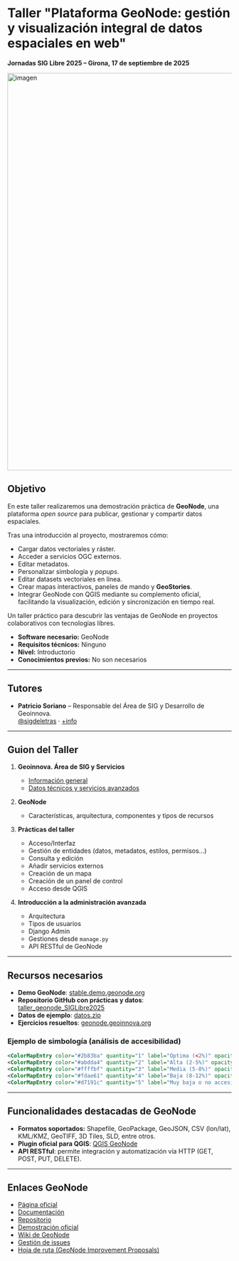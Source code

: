 # Taller "Plataforma GeoNode: gestión y visualización integral de datos espaciales en web"  
**Jornadas SIG Libre 2025 – Girona, 17 de septiembre de 2025**

<img width="1585" height="894" alt="imagen" src="https://github.com/user-attachments/assets/21990ac0-3dc6-42d6-918d-60be2aa0549c" />


## Objetivo

En este taller realizaremos una demostración práctica de **GeoNode**, una plataforma *open source* para publicar, gestionar y compartir datos espaciales.  

Tras una introducción al proyecto, mostraremos cómo:  
- Cargar datos vectoriales y ráster.  
- Acceder a servicios OGC externos.  
- Editar metadatos.  
- Personalizar simbología y *popups*.  
- Editar datasets vectoriales en línea.  
- Crear mapas interactivos, paneles de mando y **GeoStories**.  
- Integrar GeoNode con QGIS mediante su complemento oficial, facilitando la visualización, edición y sincronización en tiempo real.  

Un taller práctico para descubrir las ventajas de GeoNode en proyectos colaborativos con tecnologías libres.

- **Software necesario:** GeoNode  
- **Requisitos técnicos:** Ninguno  
- **Nivel:** Introductorio  
- **Conocimientos previos:** No son necesarios  

---

## Tutores
- **Patricio Soriano** – Responsable del Área de SIG y Desarrollo de Geoinnova.  
  [@sigdeletras](https://x.com/sigdeletras) · [+info](https://geoinnova.org/perfil/patricio-soriano-castro/)  

---

## Guion del Taller
1. **Geoinnova. Área de SIG y Servicios**  
   - [Información general](https://geoinnova.org/transforma-tus-decisiones-con-mapas-con-geonode-tu-geoportal-sin-complicaciones-tecnicas-general/)  
   - [Datos técnicos y servicios avanzados](https://geoinnova.org/geonode-listo-para-produccion-despliega-tu-portal-geoespacial-con-soporte-experto/)  

2. **GeoNode**  
   - Características, arquitectura, componentes y tipos de recursos  

3. **Prácticas del taller**  
   - Acceso/Interfaz  
   - Gestión de entidades (datos, metadatos, estilos, permisos…)  
   - Consulta y edición  
   - Añadir servicios externos  
   - Creación de un mapa  
   - Creación de un panel de control  
   - Acceso desde QGIS  

4. **Introducción a la administración avanzada**  
   - Arquitectura  
   - Tipos de usuarios  
   - Django Admin  
   - Gestiones desde `manage.py`  
   - API RESTful de GeoNode  

---

## Recursos necesarios
- **Demo GeoNode**: [stable.demo.geonode.org](https://stable.demo.geonode.org/#/)  
- **Repositorio GitHub con prácticas y datos**: [taller_geonode_SIGLibre2025](https://github.com/geoinnova/taller_geonode_SIGLibre2025/)  
- **Datos de ejemplo**: [datos.zip](https://github.com/geoinnova/taller_geonode_SIGLibre2025/blob/master/datos.zip)  
- **Ejercicios resueltos**: [geonode.geoinnova.org](https://geonode.geoinnova.org/#/)  

### Ejemplo de simbología (análisis de accesibilidad)
```xml
<ColorMapEntry color="#2b83ba" quantity="1" label="Óptima (<2%)" opacity="1"/>
<ColorMapEntry color="#abdda4" quantity="2" label="Alta (2-5%)" opacity="1"/>
<ColorMapEntry color="#ffffbf" quantity="3" label="Media (5-8%)" opacity="1"/>
<ColorMapEntry color="#fdae61" quantity="4" label="Baja (8-12%)" opacity="1"/>
<ColorMapEntry color="#d7191c" quantity="5" label="Muy baja o no accesible (>12%)" opacity="1"/>
```

---

## Funcionalidades destacadas de GeoNode
- **Formatos soportados:** Shapefile, GeoPackage, GeoJSON, CSV (lon/lat), KML/KMZ, GeoTIFF, 3D Tiles, SLD, entre otros.  
- **Plugin oficial para QGIS**: [QGIS GeoNode](https://plugins.qgis.org/plugins/qgis_geonode/#plugin-details)  
- **API RESTful**: permite integración y automatización vía HTTP (GET, POST, PUT, DELETE).  

---

## Enlaces GeoNode
- [Página oficial](https://geonode.org)  
- [Documentación](https://docs.geonode.org/en/master/index.html)  
- [Repositorio](https://github.com/GeoNode/geonode)  
- [Demostración oficial](http://master.demo.geonode.org)  
- [Wiki de GeoNode](https://github.com/GeoNode/geonode/wiki)  
- [Gestión de issues](https://github.com/GeoNode/geonode-project/issues)  
- [Hoja de ruta (GeoNode Improvement Proposals)](https://github.com/GeoNode/geonode/wiki/GeoNode-Improvement-Proposals)  

